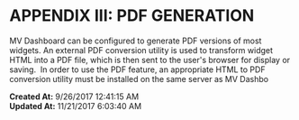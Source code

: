 # APPENDIX III: PDF GENERATION

MV Dashboard can be configured to generate PDF versions of most widgets. An external PDF conversion utility is used to transform widget HTML into a PDF file, which is then sent to the user's browser for display or saving.  In order to use the PDF feature, an appropriate HTML to PDF conversion utility must be installed on the same server as MV Dashbo  

**Created At:** 9/26/2017 12:41:15 AM  
**Updated At:** 11/21/2017 6:03:40 AM  

